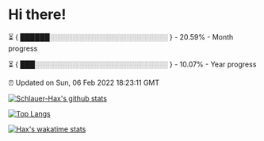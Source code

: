 # Hi there!

⏳ { ██████░░░░░░░░░░░░░░░░░░░░░░░░ } - 20.59% - Month progress

⏳ { ███░░░░░░░░░░░░░░░░░░░░░░░░░░░ } - 10.07% - Year progress

⏰ Updated on Sun, 06 Feb 2022 18:23:11 GMT


[![Schlauer-Hax's github stats](https://github-readme-stats.vercel.app/api?username=Schlauer-Hax&show_icons=true&theme=dark&count_private=true)](https://github.com/Schlauer-Hax)


[![Top Langs](https://github-readme-stats.vercel.app/api/top-langs/?username=Schlauer-Hax&layout=compact&theme=dark)](https://github.com/Schlauer-Hax?tab=repositories)


[![Hax's wakatime stats](https://github-readme-stats.vercel.app/api/wakatime?username=Hax&theme=dark)](https://wakatime.com/@Hax)

